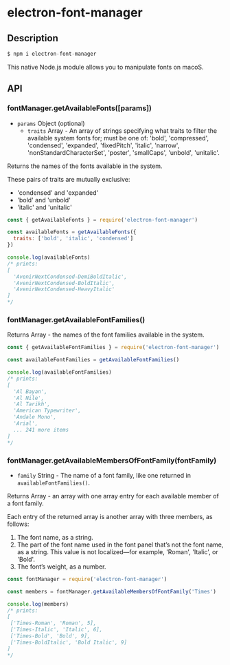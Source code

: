 # electron-font-manager

## Description

```js
$ npm i electron-font-manager
```

This native Node.js module allows you to manipulate fonts on macoS.

## API

### fontManager.getAvailableFonts([params])

* `params` Object (optional)
  * `traits` Array<String> - An array of strings specifying what traits to filter the available system fonts for; must be one of: 'bold', 'compressed', 'condensed', 'expanded', 'fixedPitch', 'italic', 'narrow', 'nonStandardCharacterSet', 'poster', 'smallCaps', 'unbold', 'unitalic'.

Returns the names of the fonts available in the system.

These pairs of traits are mutually exclusive:
* 'condensed' and 'expanded'
* 'bold' and 'unbold'
* 'italic' and 'unitalic'

```js
const { getAvailableFonts } = require('electron-font-manager')

const availableFonts = getAvailableFonts({
  traits: ['bold', 'italic', 'condensed']
})

console.log(availableFonts)
/* prints:
[
  'AvenirNextCondensed-DemiBoldItalic',
  'AvenirNextCondensed-BoldItalic',
  'AvenirNextCondensed-HeavyItalic'
]
*/
```

### fontManager.getAvailableFontFamilies()

Returns Array<String> - the names of the font families available in the system.

```js
const { getAvailableFontFamilies } = require('electron-font-manager')

const availableFontFamilies = getAvailableFontFamilies()

console.log(availableFontFamilies)
/* prints:
[
  'Al Bayan',
  'Al Nile',
  'Al Tarikh',
  'American Typewriter',
  'Andale Mono',
  'Arial',
  ... 241 more items
]
*/
```

### fontManager.getAvailableMembersOfFontFamily(fontFamily)

* `family` String - The name of a font family, like one returned in `availableFontFamilies()`.

Returns Array<Array> - an array with one array entry for each available member of a font family.

Each entry of the returned array is another array with three members, as follows:

1. The font name, as a string.
2. The part of the font name used in the font panel that’s not the font name, as a string. This value is not localized—for example, 'Roman', 'Italic', or 'Bold'.
2. The font’s weight, as a number.

```js
const fontManager = require('electron-font-manager')

const members = fontManager.getAvailableMembersOfFontFamily('Times')

console.log(members)
/* prints:
[
 ['Times-Roman', 'Roman', 5],
 ['Times-Italic', 'Italic', 6],
 ['Times-Bold', 'Bold', 9],
 ['Times-BoldItalic', 'Bold Italic', 9]
]
*/
```
